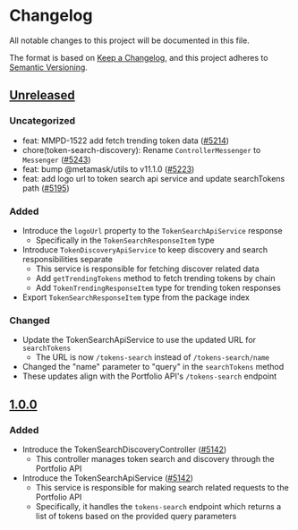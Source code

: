# Changelog

All notable changes to this project will be documented in this file.

The format is based on [Keep a Changelog](https://keepachangelog.com/en/1.0.0/),
and this project adheres to [Semantic Versioning](https://semver.org/spec/v2.0.0.html).

## [Unreleased]

### Uncategorized

- feat: MMPD-1522 add fetch trending token data ([#5214](https://github.com/MetaMask/core/pull/5214))
- chore(token-search-discovery): Rename `ControllerMessenger` to `Messenger` ([#5243](https://github.com/MetaMask/core/pull/5243))
- feat: bump @metamask/utils to v11.1.0 ([#5223](https://github.com/MetaMask/core/pull/5223))
- feat: add logo url to token search api service and update searchTokens path ([#5195](https://github.com/MetaMask/core/pull/5195))

### Added

- Introduce the `logoUrl` property to the `TokenSearchApiService` response
  - Specifically in the `TokenSearchResponseItem` type
- Introduce `TokenDiscoveryApiService` to keep discovery and search responsibilities separate
  - This service is responsible for fetching discover related data
  - Add `getTrendingTokens` method to fetch trending tokens by chain
  - Add `TokenTrendingResponseItem` type for trending token responses
- Export `TokenSearchResponseItem` type from the package index

### Changed

- Update the TokenSearchApiService to use the updated URL for `searchTokens`
  - The URL is now `/tokens-search` instead of `/tokens-search/name`
- Changed the "name" parameter to "query" in the `searchTokens` method
- These updates align with the Portfolio API's `/tokens-search` endpoint

## [1.0.0]

### Added

- Introduce the TokenSearchDiscoveryController ([#5142](https://github.com/MetaMask/core/pull/5142/))
  - This controller manages token search and discovery through the Portfolio API
- Introduce the TokenSearchApiService ([#5142](https://github.com/MetaMask/core/pull/5142/))
  - This service is responsible for making search related requests to the Portfolio API
  - Specifically, it handles the `tokens-search` endpoint which returns a list of tokens based on the provided query parameters

[Unreleased]: https://github.com/MetaMask/core/compare/@metamask/token-search-discovery-controller@1.0.0...HEAD
[1.0.0]: https://github.com/MetaMask/core/releases/tag/@metamask/token-search-discovery-controller@1.0.0
